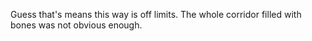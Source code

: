 Guess that's means this way is off limits. The whole corridor filled with bones was not obvious enough.
